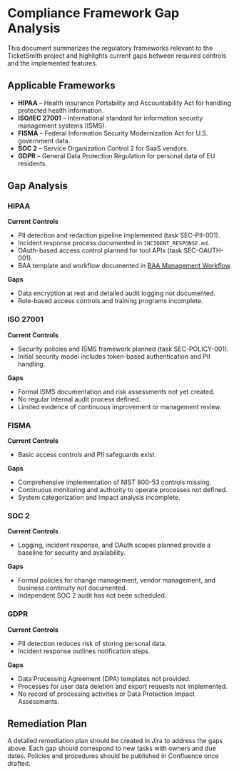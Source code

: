 # Compliance Framework Gap Analysis

This document summarizes the regulatory frameworks relevant to the TicketSmith project and highlights current gaps between required controls and the implemented features.

## Applicable Frameworks
- **HIPAA** – Health Insurance Portability and Accountability Act for handling protected health information.
- **ISO/IEC 27001** – International standard for information security management systems (ISMS).
- **FISMA** – Federal Information Security Modernization Act for U.S. government data.
- **SOC 2** – Service Organization Control 2 for SaaS vendors.
- **GDPR** – General Data Protection Regulation for personal data of EU residents.

## Gap Analysis

### HIPAA
**Current Controls**
- PII detection and redaction pipeline implemented (task SEC-PII-001).
- Incident response process documented in `INCIDENT_RESPONSE.md`.
- OAuth-based access control planned for tool APIs (task SEC-OAUTH-001).
- BAA template and workflow documented in [BAA Management Workflow](policies/BAA_WORKFLOW.md).

**Gaps**
- Data encryption at rest and detailed audit logging not documented.
- Role-based access controls and training programs incomplete.

### ISO 27001
**Current Controls**
- Security policies and ISMS framework planned (task SEC-POLICY-001).
- Initial security model includes token-based authentication and PII handling.

**Gaps**
- Formal ISMS documentation and risk assessments not yet created.
- No regular internal audit process defined.
- Limited evidence of continuous improvement or management review.

### FISMA
**Current Controls**
- Basic access controls and PII safeguards exist.

**Gaps**
- Comprehensive implementation of NIST 800-53 controls missing.
- Continuous monitoring and authority to operate processes not defined.
- System categorization and impact analysis incomplete.

### SOC 2
**Current Controls**
- Logging, incident response, and OAuth scopes planned provide a baseline for security and availability.

**Gaps**
- Formal policies for change management, vendor management, and business continuity not documented.
- Independent SOC 2 audit has not been scheduled.

### GDPR
**Current Controls**
- PII detection reduces risk of storing personal data.
- Incident response outlines notification steps.

**Gaps**
- Data Processing Agreement (DPA) templates not provided.
- Processes for user data deletion and export requests not implemented.
- No record of processing activities or Data Protection Impact Assessments.

## Remediation Plan
A detailed remediation plan should be created in Jira to address the gaps above. Each gap should correspond to new tasks with owners and due dates. Policies and procedures should be published in Confluence once drafted.
